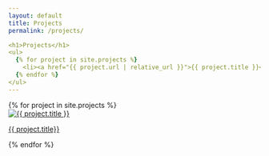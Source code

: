 ```yaml
---
layout: default
title: Projects
permalink: /projects/

<h1>Projects</h1>
<ul>
  {% for project in site.projects %}
    <li><a href="{{ project.url | relative_url }}">{{ project.title }}</a></li>
  {% endfor %}
</ul>
---
```


<div class="gallery-container">
<div class="project-gallery">
    {% for project in site.projects %}
      <div class="gallery-item">
        <a href="{{ project.url | relative_url }}">
          <img src="{{ project.image | relative_url }}" alt="{{ project.title }}" />
          <p>{{ project.title}}</p>
        </a>
      </div>
    {% endfor %}
</div>
</div>
